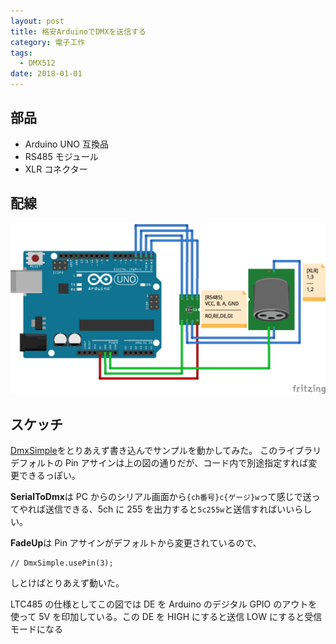```yaml
---
layout: post
title: 格安ArduinoでDMXを送信する
category: 電子工作
tags:
  - DMX512
date: 2018-01-01
---
```


## 部品

- Arduino UNO 互換品
- RS485 モジュール
- XLR コネクター

## 配線

![](./images/20180101214426.png)

## スケッチ

[DmxSimple](https://github.com/PaulStoffregen/DmxSimple)をとりあえず書き込んでサンプルを動かしてみた。
このライブラリデフォルトの Pin アサインは上の図の通りだが、コード内で別途指定すれば変更できるっぽい。

**SerialToDmx**は PC からのシリアル画面から`{ch番号}c{ゲージ}w`って感じで送ってやれば送信できる、5ch に 255 を出力すると`5c255w`と送信すればいいらしい。

**FadeUp**は Pin アサインがデフォルトから変更されているので、

```
// DmxSimple.usePin(3);
```

しとけばとりあえず動いた。

LTC485 の仕様としてこの図では DE を Arduino のデジタル GPIO のアウトを使って 5V を印加している。この DE を HIGH にすると送信 LOW にすると受信モードになる

